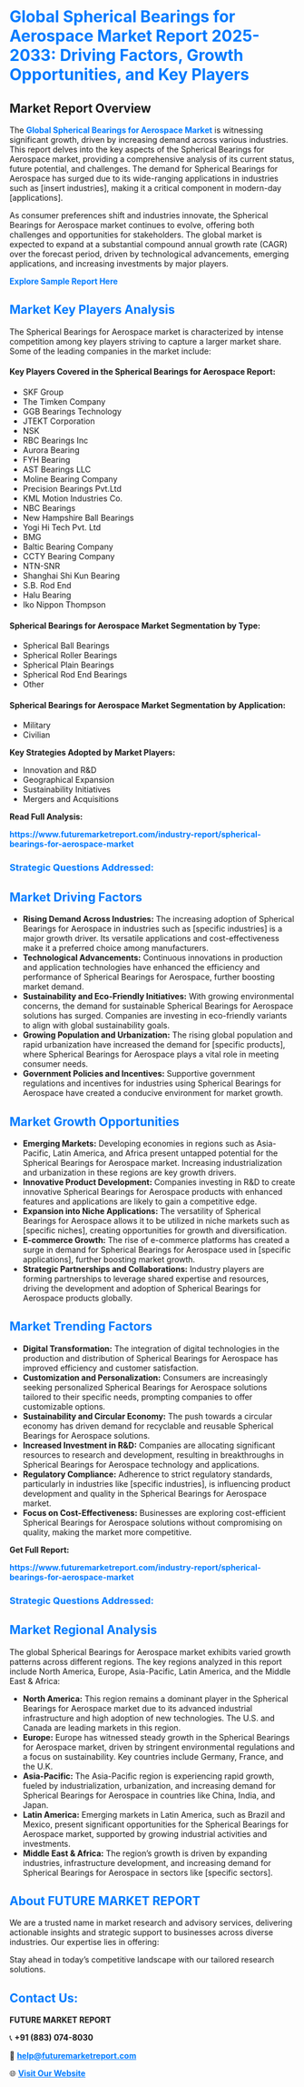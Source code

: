 <h1 style="color: #007BFF;">Global Spherical Bearings for Aerospace Market Report 2025-2033: Driving Factors, Growth Opportunities, and Key Players</h1>

<section id="overview">
<h2>Market Report Overview</h2>
<p>The <a href="https://www.futuremarketreport.com/industry-report/spherical-bearings-for-aerospace-market" style="color: #007BFF; text-decoration: none;"><strong>Global Spherical Bearings for Aerospace Market</strong></a> is witnessing significant growth, driven by increasing demand across various industries. This report delves into the key aspects of the Spherical Bearings for Aerospace market, providing a comprehensive analysis of its current status, future potential, and challenges. The demand for Spherical Bearings for Aerospace has surged due to its wide-ranging applications in industries such as [insert industries], making it a critical component in modern-day [applications].</p>
<p>As consumer preferences shift and industries innovate, the Spherical Bearings for Aerospace market continues to evolve, offering both challenges and opportunities for stakeholders. The global market is expected to expand at a substantial compound annual growth rate (CAGR) over the forecast period, driven by technological advancements, emerging applications, and increasing investments by major players.</p>
</section>

<section id="overview">
<p><a href="https://www.futuremarketreport.com/request-sample/reportId=90014" style="color: #007BFF; text-decoration: none;"><strong>Explore Sample Report Here</strong></a></p>
</section>

<section id="key-players">
<h2 style="color: #007BFF;">Market Key Players Analysis</h2>
<p>The Spherical Bearings for Aerospace market is characterized by intense competition among key players striving to capture a larger market share. Some of the leading companies in the market include:</p>
<h4>Key Players Covered in the Spherical Bearings for Aerospace Report:</h4>
<ul><li>SKF Group</li><li>The Timken Company</li><li>GGB Bearings Technology</li><li>JTEKT Corporation</li><li>NSK</li><li>RBC Bearings Inc</li><li>Aurora Bearing</li><li>FYH Bearing</li><li>AST Bearings LLC</li><li>Moline Bearing Company</li><li>Precision Bearings Pvt.Ltd</li><li>KML Motion Industries Co.</li><li>NBC Bearings</li><li>New Hampshire Ball Bearings</li><li>Yogi Hi Tech Pvt. Ltd</li><li>BMG</li><li>Baltic Bearing Company</li><li>CCTY Bearing Company</li><li>NTN-SNR</li><li>Shanghai Shi Kun Bearing</li><li>S.B. Rod End</li><li>Halu Bearing</li><li>Iko Nippon Thompson</li></ul>
<h4>Spherical Bearings for Aerospace Market Segmentation by Type:</h4>
<ul><li>Spherical Ball Bearings</li><li>Spherical Roller Bearings</li><li>Spherical Plain Bearings</li><li>Spherical Rod End Bearings</li><li>Other</li></ul>

<h4>Spherical Bearings for Aerospace Market Segmentation by Application:</h4>
<ul><li>Military</li><li>Civilian</li></ul>
<p><strong>Key Strategies Adopted by Market Players:</strong></p>
<ul>
<li>Innovation and R&D</li>
<li>Geographical Expansion</li>
<li>Sustainability Initiatives</li>
<li>Mergers and Acquisitions</li>
</ul>
</section>

<section>
<p><strong>Read Full Analysis: </strong></p><a href="https://www.futuremarketreport.com/industry-report/spherical-bearings-for-aerospace-market" style="color: #007BFF; text-decoration: none;"><strong>https://www.futuremarketreport.com/industry-report/spherical-bearings-for-aerospace-market</strong></a>
<h3 style="color: #007BFF;">Strategic Questions Addressed:</h3>
</section>

<section id="driving-factors">
<h2 style="color: #007BFF;">Market Driving Factors</h2>
<ul>
<li><strong>Rising Demand Across Industries:</strong> The increasing adoption of Spherical Bearings for Aerospace in industries such as [specific industries] is a major growth driver. Its versatile applications and cost-effectiveness make it a preferred choice among manufacturers.</li>
<li><strong>Technological Advancements:</strong> Continuous innovations in production and application technologies have enhanced the efficiency and performance of Spherical Bearings for Aerospace, further boosting market demand.</li>
<li><strong>Sustainability and Eco-Friendly Initiatives:</strong> With growing environmental concerns, the demand for sustainable Spherical Bearings for Aerospace solutions has surged. Companies are investing in eco-friendly variants to align with global sustainability goals.</li>
<li><strong>Growing Population and Urbanization:</strong> The rising global population and rapid urbanization have increased the demand for [specific products], where Spherical Bearings for Aerospace plays a vital role in meeting consumer needs.</li>
<li><strong>Government Policies and Incentives:</strong> Supportive government regulations and incentives for industries using Spherical Bearings for Aerospace have created a conducive environment for market growth.</li>
</ul>
</section>

<section id="growth-opportunities">
<h2 style="color: #007BFF;">Market Growth Opportunities</h2>
<ul>
<li><strong>Emerging Markets:</strong> Developing economies in regions such as Asia-Pacific, Latin America, and Africa present untapped potential for the Spherical Bearings for Aerospace market. Increasing industrialization and urbanization in these regions are key growth drivers.</li>
<li><strong>Innovative Product Development:</strong> Companies investing in R&D to create innovative Spherical Bearings for Aerospace products with enhanced features and applications are likely to gain a competitive edge.</li>
<li><strong>Expansion into Niche Applications:</strong> The versatility of Spherical Bearings for Aerospace allows it to be utilized in niche markets such as [specific niches], creating opportunities for growth and diversification.</li>
<li><strong>E-commerce Growth:</strong> The rise of e-commerce platforms has created a surge in demand for Spherical Bearings for Aerospace used in [specific applications], further boosting market growth.</li>
<li><strong>Strategic Partnerships and Collaborations:</strong> Industry players are forming partnerships to leverage shared expertise and resources, driving the development and adoption of Spherical Bearings for Aerospace products globally.</li>
</ul>
</section>

<section id="trending-factors">
<h2 style="color: #007BFF;">Market Trending Factors</h2>
<ul>
<li><strong>Digital Transformation:</strong> The integration of digital technologies in the production and distribution of Spherical Bearings for Aerospace has improved efficiency and customer satisfaction.</li>
<li><strong>Customization and Personalization:</strong> Consumers are increasingly seeking personalized Spherical Bearings for Aerospace solutions tailored to their specific needs, prompting companies to offer customizable options.</li>
<li><strong>Sustainability and Circular Economy:</strong> The push towards a circular economy has driven demand for recyclable and reusable Spherical Bearings for Aerospace solutions.</li>
<li><strong>Increased Investment in R&D:</strong> Companies are allocating significant resources to research and development, resulting in breakthroughs in Spherical Bearings for Aerospace technology and applications.</li>
<li><strong>Regulatory Compliance:</strong> Adherence to strict regulatory standards, particularly in industries like [specific industries], is influencing product development and quality in the Spherical Bearings for Aerospace market.</li>
<li><strong>Focus on Cost-Effectiveness:</strong> Businesses are exploring cost-efficient Spherical Bearings for Aerospace solutions without compromising on quality, making the market more competitive.</li>
</ul>
</section>

<section>
<p><strong>Get Full Report: </strong></p><a href="https://www.futuremarketreport.com/industry-report/spherical-bearings-for-aerospace-market" style="color: #007BFF; text-decoration: none;"><strong>https://www.futuremarketreport.com/industry-report/spherical-bearings-for-aerospace-market</strong></a>
<h3 style="color: #007BFF;">Strategic Questions Addressed:</h3>
</section>


<section id="regional-analysis">
<h2 style="color: #007BFF;">Market Regional Analysis</h2>
<p>The global Spherical Bearings for Aerospace market exhibits varied growth patterns across different regions. The key regions analyzed in this report include North America, Europe, Asia-Pacific, Latin America, and the Middle East & Africa:</p>
<ul>
<li><strong>North America:</strong> This region remains a dominant player in the Spherical Bearings for Aerospace market due to its advanced industrial infrastructure and high adoption of new technologies. The U.S. and Canada are leading markets in this region.</li>
<li><strong>Europe:</strong> Europe has witnessed steady growth in the Spherical Bearings for Aerospace market, driven by stringent environmental regulations and a focus on sustainability. Key countries include Germany, France, and the U.K.</li>
<li><strong>Asia-Pacific:</strong> The Asia-Pacific region is experiencing rapid growth, fueled by industrialization, urbanization, and increasing demand for Spherical Bearings for Aerospace in countries like China, India, and Japan.</li>
<li><strong>Latin America:</strong> Emerging markets in Latin America, such as Brazil and Mexico, present significant opportunities for the Spherical Bearings for Aerospace market, supported by growing industrial activities and investments.</li>
<li><strong>Middle East & Africa:</strong> The region’s growth is driven by expanding industries, infrastructure development, and increasing demand for Spherical Bearings for Aerospace in sectors like [specific sectors].</li>
</ul>
</section>

<footer>
<h2 style="color: #007BFF;">About FUTURE MARKET REPORT</h2>
<p>We are a trusted name in market research and advisory services, delivering actionable insights and strategic support to businesses across diverse industries. Our expertise lies in offering:</p>

<p>Stay ahead in today’s competitive landscape with our tailored research solutions.</p>

<h2 style="color: #007BFF;">Contact Us:</h2>
<p><strong>FUTURE MARKET REPORT</strong></p>
<p>📞 <strong>+91 (883) 074-8030</strong></p>
<p>📧 <strong><a href="mailto:help@futuremarketreport.com" style="color: #007BFF;">help@futuremarketreport.com</a></strong></p>
<p>🌐 <strong><a href="https://www.futuremarketreport.com/" style="color: #007BFF;">Visit Our Website</a></strong></p>
</footer>